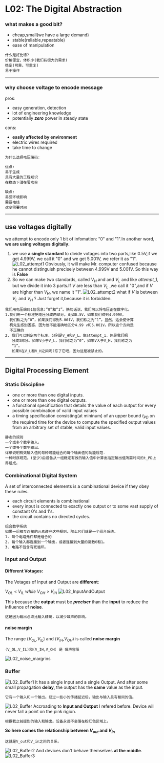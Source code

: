 # L02: The Digital Abstraction
### what makes a good bit?
- cheap,small(we have a large demand)
- stable(reliable,repeatable)
- ease of manipulation
```
什么是好比特?
价格便宜，体积小(我们有很大的需求)
稳定(可靠，可重复)
易于操作
```
--------------------
### why choose voltage to encode message
pros:
- easy generation, detection
- lot of engineering knowledge
- potentially ***zero*** power in steady state

cons:
- **easily affected by environment**
- electric wires required
- take time to change
```
为什么选择电压编码:

优点:
易于生成
具有大量的工程知识
在稳态下潜在零功率

缺点:
易受环境影响
需要电线
改变需要时间
```
------------------------
## use voltages digitally
we attempt to encode only 1 bit of infomation: "0" and "1".In another word, **we are using voltages digitally**.

1. we use **a single standard** to divide votages into two parts,like 0.5V,if we get 4.999V, we call it "0" and we get 5.001V, we refer it as "1".
![L02_attempt1](https://gist.github.com/assets/152044636/8f461cc8-8ac6-494c-87f9-072831e9f99b)
Obviously, it will make Mr. computer confused because he cannot distinguish precisely between 4.999V and 5.001V. So this way is **False**
2. So we can make two standards, called $V_H$ and and $V_L$ and like *attempt_1*, but we divide it into 3 parts.If $V$ are less than $V_L$ ,we call it "0",and if $V$ are higher than $V_H$, we name it "1".
![L02_attempt2](https://gist.github.com/assets/152044636/08d8d88f-4bf8-448e-a2d5-2295d0c63021)
what if $V$ is between $V_L$ and $V_H$ ? Just forget it,because it is forbidden.
```
我们用电压编码1位信息:“0”和“1”。换句话说，我们可以将电压正在数字化。
1.我们用一个标准把电压分成两部分，比如0.5V，如果我们得到4.999V，
  我们称之为“0”，如果我们得到5.001V，我们称之为“1”。显然，这会使计算
  机先生感到困惑，因为他不能准确地区分4.99 v和5.001V。所以这个方向是
  不正确的
2. 我们可以制定两个标准，分别是V_H和V_L。像attempt_1，但是我们把
   分成3部分。如果V小于V_L，我们称之为“0”，如果V大于V_H，我们称之为
   “1”。
   如果V在V_L和V_H之间呢?忘了它吧，因为这是被禁止的。
```
--------------------
## Digital Processing Element

### Static Discipline
- one or more than one digital inputs.
- one or more than one digital outputs.
- a functional specification that details the value of each output for every possible combination of valid input values
- a timing specification consisting(at mininum) of an upper bound $t_{PD}$ on the required time for the device to compute the specified output values from an arbitrary set of stable, valid input values. 
```
静态的规则
一个或多个数字输入。
一个或多个数字输出。
详细说明有效输入值的每种可能组合的每个输出值的功能规范.
一种时序规范，(至少)由设备从一组稳定有效的输入值中计算出指定输出值所需时间的t_PD上界组成。
```
  
### Combinational Digital System
A set of interconnected elements is a combinational device if they obey these rules.
- each circuit elements is combinational
- every input is connected to exactly one output or to some vast supply of constant 0's and 1's.
- the circuit contains no directed cycles.
```
组合数字系统
如果一组相互连接的元素遵守这些规则，那么它们就是一个组合系统。
1. 每个电路元件都是组合的
2. 每个输入都连接到一个输出，或者连接到大量的常数0和1。
3. 电路不包含有死循环。
```

### Input and Output
#### Different Votages:
The Votages of Input and Output are **different**:

$V_{OL}$ < $V_{IL}$  $while$  $V_{OH}$ > $V_{IH}$
![L02_InputAndOutput](https://gist.github.com/assets/152044636/482c209a-d713-49be-b111-70e821b38b6c)

This because the **output** must be ***preciser*** than the **input** to reduce the influence of **noise**.
```
这是因为输出必须比输入精确，以减少噪声的影响。
```

#### noise margin

The range ($V_{OL}$,$V_{IL}$) and ($V_{IH}$,$V_{OH}$) is called **noise margin**
```
(V_OL,V_IL)和(V_IH,V_OH) 是 噪声容限
```
![L02_noise_margrins](https://gist.github.com/assets/152044636/d45e908e-5368-4a88-8b69-d9a6c1a5f8e1)

### Buffer
![L02_Buffer1](https://gist.github.com/assets/152044636/2ff90cab-6282-4863-8ecd-edceabce96fd)
It has a single Input and a single Output. And after some small propagation **delay**, the output has the **same** value as the input.
```
它有一个输入和一个输出。经过一些小的传播延迟后，输出与输入具有相同的值。
```

![L02_Buffer](https://gist.github.com/assets/152044636/c01e7874-ed8d-4979-8005-a50d9c6eb5e5)
Accroading to **Input and Output** I refered before. Device will never fall a point on the pink rigion.
```
根据我之前提到的输入和输出。设备永远不会落在粉红色区域上。
```

**So here comes the relationship between $V_{out}$ and $V_{in}$**
```
这就是V_out和V_in之间的关系。
```
![L02_Buffer2](https://gist.github.com/assets/152044636/d5a21f17-55cf-4593-b05a-8a3ee53145d8)
And devices don't behave themselves **at the middle**.
![L02_Buffer3](https://gist.github.com/assets/152044636/71be3088-c823-4588-88ae-f4cb7999cc50)